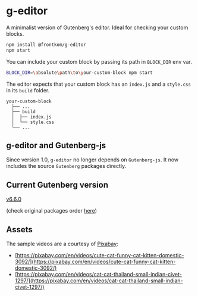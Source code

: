 # g-editor

A minimalist version of Gutenberg's editor. Ideal for checking your custom blocks.

``` bash
npm install @frontkom/g-editor
npm start
```

You can include your custom block by passing its path in `BLOCK_DIR` env var.

``` bash
BLOCK_DIR=\absolute\path\to\your-custom-block npm start
```

The editor expects that your custom block has an `index.js` and a `style.css` in its `build` folder.

```
your-custom-block
  ├── ...
  ├── build
  │  ├── index.js
  │  └── style.css
  └── ...
```


## g-editor and Gutenberg-js

Since version 1.0, `g-editor` no longer depends on `Gutenberg-js`.
It now includes the source `Gutenberg` packages directly.

## Current Gutenberg version

[v6.6.0](https://github.com/WordPress/gutenberg/releases/tag/v6.6.0)

(check original packages order [here](https://github.com/WordPress/WordPress/blob/master/wp-includes/script-loader.php))


## Assets

The sample videos are a courtesy of [Pixabay](https://pixabay.com/):

  * [https://pixabay.com/en/videos/cute-cat-funny-cat-kitten-domestic-3092/](https://pixabay.com/en/videos/cute-cat-funny-cat-kitten-domestic-3092/)
  * [https://pixabay.com/en/videos/cat-cat-thailand-small-indian-civet-1297/](https://pixabay.com/en/videos/cat-cat-thailand-small-indian-civet-1297/)
